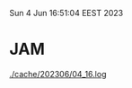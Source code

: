 Sun  4 Jun 16:51:04 EEST 2023
# JAM
<a href='./cache/202306/04_16.log'>./cache/202306/04_16.log</a>
